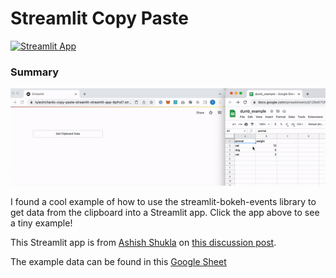 # Streamlit Copy Paste

[![Streamlit App](https://static.streamlit.io/badges/streamlit_badge_black_white.svg)](https://tylerjrichards-copy-paste-streamlit-streamlit-app-8pfnd7.streamlitapp.com/)


### Summary

![Alt Text](example_copy_paste.gif)

I found a cool example of how to use the streamlit-bokeh-events library to get data from the clipboard into a Streamlit app. Click the app above to see a tiny example!

This Streamlit app is from [Ashish Shukla](https://www.linkedin.com/in/ash2shukla/) on [this discussion post](https://discuss.streamlit.io/t/option-to-read-data-from-clipboard/5161/2).

The example data can be found in this [Google Sheet](https://docs.google.com/spreadsheets/d/1ZBe67ORo4QDQTHmscaEOaXFBZTKYBtAhVPotwJv5NXM/edit?usp=sharing)